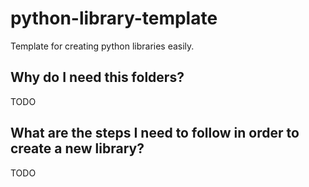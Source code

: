 # python-library-template

Template for creating python libraries easily.

## Why do I need this folders?

TODO
## What are the steps I need to follow in order to create a new library?

TODO